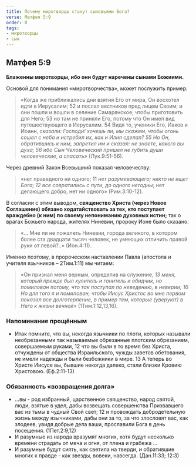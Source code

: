 ```yaml
---
title: Почему миротворцы станут сыновьями Бога?
verse: Матфея 5:9 
order: 8
tags: 
- миротворцы
- сын
---
```


## Матфея 5:9

**Блаженны миротворцы, ибо они будут наречены сынами Божиими.**

Основой для понимания «миротворчества», может послужить пример: 

>«Когда же приближались дни взятия Его от мира, Он восхотел идти в Иерусалим; 52 и послал вестников пред лицем Своим; и они пошли и вошли в селение Самарянское; чтобы приготовить для Него; 53 но там не приняли Его, потому что Он имел вид путешествующего в Иерусалим. 54 Видя то, ученики Его, Иаков и Иоанн, *сказали: Господи! хочешь ли, мы скажем, чтобы огонь сошел с неба и истребил их, как и Илия сделал? 55 Но Он, обратившись к ним, запретил им и сказал: не знаете, какого вы духа; 56 ибо Сын Человеческий пришел не губить души человеческие, а спасать»* (Лук.9:51-56).

Через древний Закон Всевышний показал человечеству: 

> «нет праведного ни одного; 11 *нет разумевающего; никто не ищет Бога; 12 все совратились с пути, до одного негодны*; нет делающего добро, нет ни одного» (Рим.3:10-12). 

В согласии с этим выводом, **священство Христа (через Новое Соглашение) обязано ходатайствовать за тех, кто поступает враждебно  (к ним) по своему непониманию духовных истин;** так о врагах Божьего народа, жителях Ниневии, пророку Ионе было сказано: 

> «… Мне ли не пожалеть Ниневии, города великого, в котором более ста двадцати тысяч человек, не умеющих отличить правой руки от левой?..» (Ион.4:11). 

Именно поэтому, в пророческом наставлении Павла (апостола и учителя язычников – 2Тим.1:11) мы читаем: 

>«Он признал меня верным, определив на служение, *13 меня, который прежде был хулитель и гонитель и обидчик, но помилован потому, что так поступал по неведению, в неверии; 16 Но для того я и помилован, чтобы Иисус Христос во мне первом показал все долготерпение, в пример тем, которые (уверуют) в Него к жизни вечной*» (1Тим.1:12,13,16). 

### Напоминание прощённым

- Итак помните, что вы, некогда язычники по плоти, которых называли необрезанными так называемые обрезанные плотским обрезанием, совершаемым руками, 12 что вы были в то время без Христа, отчуждены от общества Израильского, чужды заветов обетования, не имели надежды и были безбожники в мире. 13 А теперь во Христе Иисусе вы, бывшие некогда далеко, стали близки Кровию Христовою. (Еф.2:11-13)

### Обязанность «возвращения долга» 

- …вы - род избранный, царственное священство, народ святой, люди, взятые в удел, дабы возвещать совершенства Призвавшего вас из тьмы в чудный Свой свет; 12 и провождать добродетельную жизнь между язычниками, дабы они за то, за что злословят вас, как злодеев, увидя добрые дела ваши, прославили Бога в день посещения. (1Пет.2:9,12)
- И разумные из народа вразумят многих, хотя будут несколько времени страдать от меча и огня, от плена и грабежа …
- И разумные будут сиять, как светила на тверди, и обратившие многих к правде - как звезды, вовеки, навсегда. (Дан.11:33; 12:3)